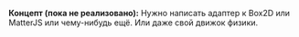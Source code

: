**Концепт (пока не реализовано):**
Нужно написать адаптер к Box2D или MatterJS или чему-нибудь ещё. Или даже свой движок физики.